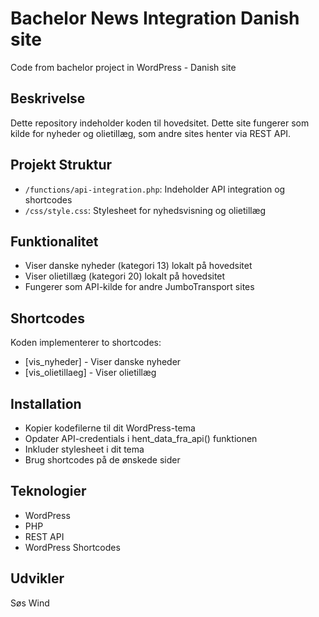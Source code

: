 # Bachelor News Integration Danish site
Code from bachelor project in WordPress - Danish site

## Beskrivelse
Dette repository indeholder koden til hovedsitet. Dette site fungerer som kilde for nyheder og olietillæg, som andre sites henter via REST API.

## Projekt Struktur
- `/functions/api-integration.php`: Indeholder API integration og shortcodes
- `/css/style.css`: Stylesheet for nyhedsvisning og olietillæg

## Funktionalitet
- Viser danske nyheder (kategori 13) lokalt på hovedsitet
- Viser olietillæg (kategori 20) lokalt på hovedsitet
- Fungerer som API-kilde for andre JumboTransport sites

## Shortcodes
Koden implementerer to shortcodes:
- [vis_nyheder] - Viser danske nyheder
- [vis_olietillaeg] - Viser olietillæg

## Installation
- Kopier kodefilerne til dit WordPress-tema
- Opdater API-credentials i hent_data_fra_api() funktionen
- Inkluder stylesheet i dit tema
- Brug shortcodes på de ønskede sider

## Teknologier
- WordPress
- PHP
- REST API
- WordPress Shortcodes

## Udvikler
Søs Wind
